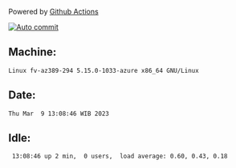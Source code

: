 Powered by [Github Actions](https://github.com/features/actions)

[![Auto commit](https://github.com/hiage/workstation/workflows/Auto%20commit/badge.svg)](https://github.com/hiage/workstation/actions?query=workflow%3A%22Auto+commit%22)

## Machine:
```
Linux fv-az389-294 5.15.0-1033-azure x86_64 GNU/Linux
```
## Date:
```
Thu Mar  9 13:08:46 WIB 2023
```
## Idle:
```
 13:08:46 up 2 min,  0 users,  load average: 0.60, 0.43, 0.18
```
